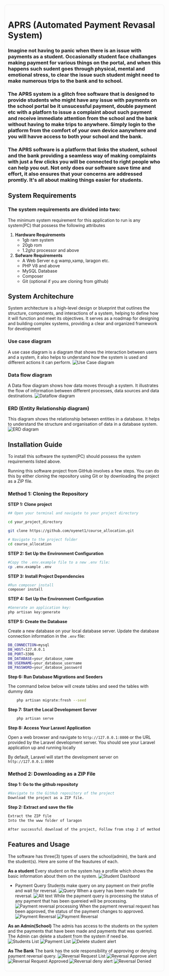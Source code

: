 <!-- <p align="center"><a href="https://laravel.com" target="_blank"><img src="https://raw.githubusercontent.com/laravel/art/master/logo-lockup/5%20SVG/2%20CMYK/1%20Full%20Color/laravel-logolockup-cmyk-red.svg" width="400"></a></p>

<p align="center">
<a href="https://travis-ci.org/laravel/framework"><img src="https://travis-ci.org/laravel/framework.svg" alt="Build Status"></a>
<a href="https://packagist.org/packages/laravel/framework"><img src="https://img.shields.io/packagist/dt/laravel/framework" alt="Total Downloads"></a>
<a href="https://packagist.org/packages/laravel/framework"><img src="https://img.shields.io/packagist/v/laravel/framework" alt="Latest Stable Version"></a>
<a href="https://packagist.org/packages/laravel/framework"><img src="https://img.shields.io/packagist/l/laravel/framework" alt="License"></a>
</p>

## About Laravel

Laravel is a web application framework with expressive, elegant syntax. We believe development must be an enjoyable and creative experience to be truly fulfilling. Laravel takes the pain out of development by easing common tasks used in many web projects, such as:

- [Simple, fast routing engine](https://laravel.com/docs/routing).
- [Powerful dependency injection container](https://laravel.com/docs/container).
- Multiple back-ends for [session](https://laravel.com/docs/session) and [cache](https://laravel.com/docs/cache) storage.
- Expressive, intuitive [database ORM](https://laravel.com/docs/eloquent).
- Database agnostic [schema migrations](https://laravel.com/docs/migrations).
- [Robust background job processing](https://laravel.com/docs/queues).
- [Real-time event broadcasting](https://laravel.com/docs/broadcasting).

Laravel is accessible, powerful, and provides tools required for large, robust applications.

## Learning Laravel

Laravel has the most extensive and thorough [documentation](https://laravel.com/docs) and video tutorial library of all modern web application frameworks, making it a breeze to get started with the framework.

If you don't feel like reading, [Laracasts](https://laracasts.com) can help. Laracasts contains over 1500 video tutorials on a range of topics including Laravel, modern PHP, unit testing, and JavaScript. Boost your skills by digging into our comprehensive video library.

## Laravel Sponsors

We would like to extend our thanks to the following sponsors for funding Laravel development. If you are interested in becoming a sponsor, please visit the Laravel [Patreon page](https://patreon.com/taylorotwell).

### Premium Partners

- **[Vehikl](https://vehikl.com/)**
- **[Tighten Co.](https://tighten.co)**
- **[Kirschbaum Development Group](https://kirschbaumdevelopment.com)**
- **[64 Robots](https://64robots.com)**
- **[Cubet Techno Labs](https://cubettech.com)**
- **[Cyber-Duck](https://cyber-duck.co.uk)**
- **[Many](https://www.many.co.uk)**
- **[Webdock, Fast VPS Hosting](https://www.webdock.io/en)**
- **[DevSquad](https://devsquad.com)**
- **[Curotec](https://www.curotec.com/services/technologies/laravel/)**
- **[OP.GG](https://op.gg)**
- **[CMS Max](https://www.cmsmax.com/)**
- **[WebReinvent](https://webreinvent.com/?utm_source=laravel&utm_medium=github&utm_campaign=patreon-sponsors)**
- **[Lendio](https://lendio.com)**
- **[Romega Software](https://romegasoftware.com)**

## Contributing

Thank you for considering contributing to the Laravel framework! The contribution guide can be found in the [Laravel documentation](https://laravel.com/docs/contributions).

## Code of Conduct

In order to ensure that the Laravel community is welcoming to all, please review and abide by the [Code of Conduct](https://laravel.com/docs/contributions#code-of-conduct).

## Security Vulnerabilities

If you discover a security vulnerability within Laravel, please send an e-mail to Taylor Otwell via [taylor@laravel.com](mailto:taylor@laravel.com). All security vulnerabilities will be promptly addressed.

## License

The Laravel framework is open-sourced software licensed under the [MIT license](https://opensource.org/licenses/MIT). -->

<div style="width:100%; max-width: 1024px; margin: 2px auto; padding: 10px; border: 1px #eee solid; border-radius:8px">

# APRS (Automated Payment Revasal System)
### Imagine not having to panic when there is an issue with payments as a student. Occasionally student face challanges making payment for various things on the portal, and when this happens such sudent goes through physical, mental and emotional stress, to clear the issue such student might need to make numerous trips to the bank and to school. 
### The APRS system is a glitch free software that is designed to provide students who might have any issue with payments on the school portal be it unsucessful payment, double payment etc with a platforn to issue a complaint about such payment and receive immediate attention from the school and the bank without having to make trips to anywhere. Simply login to the platform from the comfort of your own device aanywhere and you will havve access to both your school and the bank. 
### The APRS software is a platform that links the student, school and the bank providing a seamless way of making complaints with just a few clicks you will be connected to right people who can help you out. Not only does our software save time and effort, it also ensures that your concerns are addressed promtly. It's all about making things easier for students.  

## System Requirements

### The system requirements are divided into two:

The minimum system requirement for this application to run is any system(PC) that possess the following attributes

1. **Hardware Requirements**
    - 1gb ram system
    - 20gb rom
    - 1.2ghz processor and above
2. **Sofware Requirements**
    - A Web Server e.g wamp,xamp, laragon etc.
    - PHP V8 and above
    - MySQL Database
    - Composer
    - Git (optional if you are cloning from github)

## System Architechure

System architecture is a high-level design or blueprint that outlines the structure, components, and interactions of a system, helping to define how it will function and meet its objectives. It serves as a roadmap for designing and building complex systems, providing a clear and organized framework for development

### Use case diagram

A use case diagram is a diagram that shows the interaction between users and a system, it also helps to understand how the system is used and different actions it can perform.
![Use Case diagram](<public/img/APRS use case.png>)

### Data flow diagram

A Data flow diagram shows how data moves through a system. It illustrates the flow of information between different processes, data sources and data destinations.
![Dataflow diagram](<public/img/aprs. dataflow.png>)

### ERD (Entity Relationship diagram)
This diagram shows the relationship between entities in a database. It helps to understand the structure and organisation of data in a database system.
![ERD diagram](public/img/aprs-erd-diagram.png)

## Installation Guide

To install this software the system(PC) should possess the system requirements listed above.

Running this software project from GitHub involves a few steps. You can do this by either cloning the repository using Git or by downloading the project as a ZIP file.

### Method 1: Cloning the Repository

**STEP 1: Clone project**

```sh
## Open your terminal and navigate to your project directory

cd your_project_directory

git clone https://github.com/oyenet1/course_allocation.git

# Navigate to the project folder
cd course_allocation
```

**STEP 2: Set Up the Environment Configuration**

```sh
#Copy the .env.example file to a new .env file:
cp .env.example .env
```

**STEP 3: Install Project Dependencies**

```sh
#Run composer install
composer install
```

**STEP 4: Set Up the Environment Configuration**

```sh
#Generate an application key:
php artisan key:generate
```

**STEP 5: Create the Database**

Create a new database on your local database server. Update the database connection information in the `.env` file:

```sh
DB_CONNECTION=mysql
DB_HOST=127.0.0.1
DB_PORT=3306
DB_DATABASE=your_database_name
DB_USERNAME=your_database_username
DB_PASSWORD=your_database_password
```

**Step 6: Run Database Migrations and Seeders**

The command below below will create tables and seed the tables with dummy data

```sh
    php artisan migrate:fresh --seed
```

**Step 7: Start the Local Development Server**

```sh
    php artisan serve
```

**Step 8: Access Your Laravel Application**

Open a web browser and navigate to `http://127.0.0.1:8000` or the URL provided by the Laravel development server. You should see your Laravel application up and running locally

By default, Laravel will start the development server on `http://127.0.0.1:8000`

### Method 2: Downloading as a ZIP File
**Step 1: Go to the github repositoty**
```sh
#Navigate to the GitHub repository of the project
Download the project as a ZIP file.
```
**Step 2: Extract and save the file**
```sh
Extract the ZIP file 
Into the the www folder of laragon 

```

```sh
After successful download of the project, Follow from step 2 of method 1. 
```
## Features and Usage
The software has three(3) types of users the school(admin), the bank and the student(s). Here are some of the feautures of each. 

**As a student**
Every student on the system has a profile which shows the basic information about them on the system.
![Student Dashbord](<public/img/Student Profile.PNG>)
 * Payment Query
 Students make query on any payment on their profile and wait for reversal. 
![Query](public/img/Query.PNG)
When a query has been made for reversal.
![Alt text](<public/img/Reversal Request.PNG>)
While the payment query is processing the status of any payment that has been quereied will be processing. 
![Payment reversal processing](<public/img/Payment reversal processing.PNG>)
When the payment reversal request has been approved, the status of the payment changes to approved.
![Payment Reversal](<public/img/Payment reversal 1.PNG>)
![Payment Reversal](<public/img/Payment reversal.PNG>)


**As an Admin(School)**
The admis has access to the students on the system and the payments that have been made and payments that was queried. The Admin can delete a student from the system if need be.  
![Students List](<public/img/Students list.PNG>)
![Payment List](<public/img/Payments list.PNG>)
![Delete student alert](<public/img/Delete student.PNG>)


**As The Bank**
The bank has the sole responsibility of approving or denying payment reversal query. 
![Reversal Request List](<public/img/Reversal Requests list.PNG>)
![Reversal Approve alert](<public/img/Reversal approve alert.PNG>)
![Reversal Request Approved](<public/img/Reversal Approve.PNG>)
![Reversal deny alert](<public/img/Reversal dent alert.PNG>)
![Reversal Denied](<public/img/Reversal denied.PNG>)